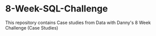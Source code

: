 # 8-Week-SQL-Challenge
This repository contains Case studies from Data with Danny's 8 Week Challenge (Case Studies) 
